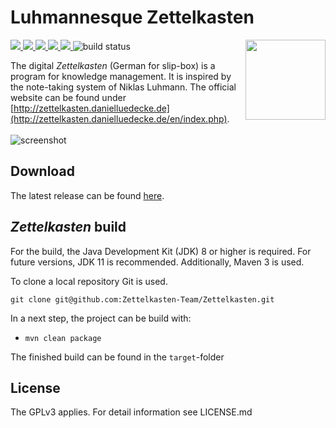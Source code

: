 # Luhmannesque Zettelkasten
<img src="src/main/resources/de/danielluedecke/zettelkasten/resources/icons/zkn3-256x256.png" height="128" align="right"/>

<p>
    <a href="https://github.com/Zettelkasten-Team/Zettelkasten/releases" alt="Release">
        <img src="https://img.shields.io/github/release/Zettelkasten-Team/Zettelkasten.svg" />
    </a>
     <a href="https://github.com/Zettelkasten-Team/Zettelkasten/releases" alt="Downloads">
        <img src="https://img.shields.io/github/downloads/Zettelkasten-Team/Zettelkasten/total.svg" />
     </a>       
     <a href="https://github.com/Zettelkasten-Team/Zettelkasten/issues" alt="Resolution time">
        <img src="http://isitmaintained.com/badge/resolution/Zettelkasten-Team/Zettelkasten.svg" />
    </a>
     <a href="https://github.com/Zettelkasten-Team/Zettelkasten/issues" alt="Open Issues">
        <img src="http://isitmaintained.com/badge/open/Zettelkasten-Team/Zettelkasten.svg" />
     </a>            
    <a href="https://github.com/Zettelkasten-Team/Zettelkasten/graphs/contributors" alt="Contributors">
        <img src="https://img.shields.io/github/contributors/Zettelkasten-Team/Zettelkasten" />
    </a>
    <img src="https://github.com/Zettelkasten-Team/Zettelkasten/workflows/Java%20CI%20with%20Maven/badge.svg" alt="build status"/>
</p>


The digital <i>Zettelkasten</i> (German for slip-box) is a program for knowledge management. It is inspired by the note-taking system of Niklas Luhmann. The official website can be found under [http://zettelkasten.danielluedecke.de](http://zettelkasten.danielluedecke.de/en/index.php).
<br/>
<br/>
![screenshot](http://zettelkasten.danielluedecke.de/img/gallery/zkn1.png)

## Download
The latest release can be found [here](https://github.com/Zettelkasten-Team/Zettelkasten/releases).

## <i>Zettelkasten</i> build

For the build, the Java Development Kit (JDK) 8 or higher is required. For future versions, JDK 11 is recommended.
Additionally, Maven 3 is used. 

To clone a local repository Git is used.

`git clone git@github.com:Zettelkasten-Team/Zettelkasten.git`

In a next step, the project can be build with:

* `mvn clean package`

The finished build can be found in the `target`-folder


## License
The GPLv3 applies. For detail information see LICENSE.md
